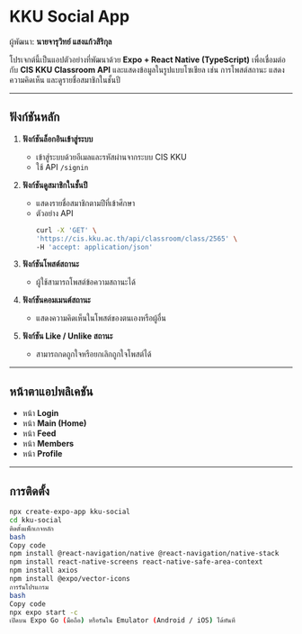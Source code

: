 # KKU Social App

ผู้พัฒนา: **นายจารุวิทย์ แสงแก้วสิริกุล**

โปรเจกต์นี้เป็นแอปตัวอย่างที่พัฒนาด้วย **Expo + React Native (TypeScript)** เพื่อเชื่อมต่อกับ **CIS KKU Classroom API** และแสดงข้อมูลในรูปแบบโซเชียล เช่น การโพสต์สถานะ แสดงความคิดเห็น และดูรายชื่อสมาชิกในชั้นปี

---

## ฟังก์ชันหลัก

1. **ฟังก์ชันล็อกอินเข้าสู่ระบบ**
   - เข้าสู่ระบบด้วยอีเมลและรหัสผ่านจากระบบ CIS KKU  
   - ใช้ API `/signin`

2. **ฟังก์ชันดูสมาชิกในชั้นปี**
   - แสดงรายชื่อสมาชิกตามปีที่เข้าศึกษา  
   - ตัวอย่าง API  
     ```bash
     curl -X 'GET' \
     'https://cis.kku.ac.th/api/classroom/class/2565' \
     -H 'accept: application/json'
     ```

3. **ฟังก์ชันโพสต์สถานะ**
   - ผู้ใช้สามารถโพสต์ข้อความสถานะได้

4. **ฟังก์ชันคอมเมนต์สถานะ**
   - แสดงความคิดเห็นในโพสต์ของตนเองหรือผู้อื่น

5. **ฟังก์ชัน Like / Unlike สถานะ**
   - สามารถกดถูกใจหรือยกเลิกถูกใจโพสต์ได้

---

## หน้าตาแอปพลิเคชัน
- หน้า **Login**
- หน้า **Main (Home)**
- หน้า **Feed**
- หน้า **Members**
- หน้า **Profile**

---

## การติดตั้ง

```bash
npx create-expo-app kku-social
cd kku-social
ติดตั้งแพ็กเกจหลัก
bash
Copy code
npm install @react-navigation/native @react-navigation/native-stack
npm install react-native-screens react-native-safe-area-context
npm install axios
npm install @expo/vector-icons
การรันโปรแกรม
bash
Copy code
npx expo start -c
เปิดบน Expo Go (มือถือ) หรือรันใน Emulator (Android / iOS) ได้ทันที